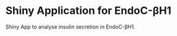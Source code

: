 Shiny Application for EndoC-βH1
===============================

Shiny App to analyse insulin secretion in EndoC-βH1.
